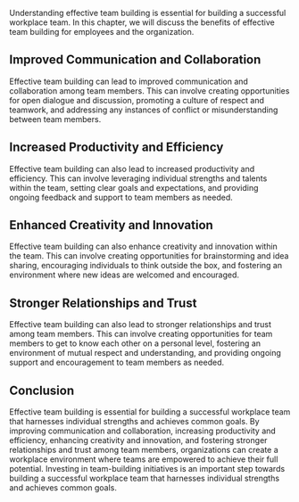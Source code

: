 
Understanding effective team building is essential for building a successful workplace team. In this chapter, we will discuss the benefits of effective team building for employees and the organization.

Improved Communication and Collaboration
----------------------------------------

Effective team building can lead to improved communication and collaboration among team members. This can involve creating opportunities for open dialogue and discussion, promoting a culture of respect and teamwork, and addressing any instances of conflict or misunderstanding between team members.

Increased Productivity and Efficiency
-------------------------------------

Effective team building can also lead to increased productivity and efficiency. This can involve leveraging individual strengths and talents within the team, setting clear goals and expectations, and providing ongoing feedback and support to team members as needed.

Enhanced Creativity and Innovation
----------------------------------

Effective team building can also enhance creativity and innovation within the team. This can involve creating opportunities for brainstorming and idea sharing, encouraging individuals to think outside the box, and fostering an environment where new ideas are welcomed and encouraged.

Stronger Relationships and Trust
--------------------------------

Effective team building can also lead to stronger relationships and trust among team members. This can involve creating opportunities for team members to get to know each other on a personal level, fostering an environment of mutual respect and understanding, and providing ongoing support and encouragement to team members as needed.

Conclusion
----------

Effective team building is essential for building a successful workplace team that harnesses individual strengths and achieves common goals. By improving communication and collaboration, increasing productivity and efficiency, enhancing creativity and innovation, and fostering stronger relationships and trust among team members, organizations can create a workplace environment where teams are empowered to achieve their full potential. Investing in team-building initiatives is an important step towards building a successful workplace team that harnesses individual strengths and achieves common goals.
